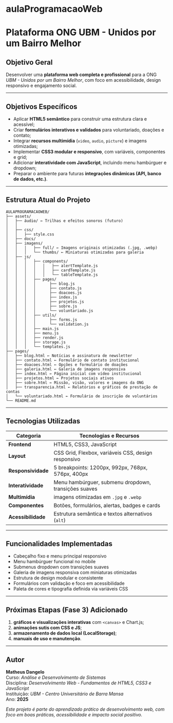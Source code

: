 # aulaProgramacaoWeb
# Plataforma ONG UBM - Unidos por um Bairro Melhor

## Objetivo Geral
Desenvolver uma **plataforma web completa e profissional** para a ONG *UBM - Unidos por um Bairro Melhor*, com foco em acessibilidade, design responsivo e engajamento social.

---

## Objetivos Específicos
- Aplicar **HTML5 semântico** para construir uma estrutura clara e acessível;
- Criar **formulários interativos e validados** para voluntariado, doações e contato;
- Integrar **recursos multimídia** (`video`, `audio`, `picture`) e imagens otimizadas;
- Implementar **CSS3 modular e responsivo**, com variáveis, componentes e grid;
- Adicionar **interatividade com JavaScript**, incluindo menu hambúrguer e dropdown;
- Preparar o ambiente para futuras **integrações dinâmicas (API, banco de dados, etc.)**.

---

## Estrutura Atual do Projeto
```
AULAPROGRAMACAOWEB/
├── assets/
│   ├── áudio/ ← Trilhas e efeitos sonoros (futuro)
│   │   
│   ├── css/
│   │   ├── style.css
│   ├── docs/
│   ├── imagens/
│   │   │   ├── full/ ← Imagens originais otimizadas (.jpg, .webp)
│   │   │   └── thumbs/ ← Miniaturas otimizadas para galeria
│   ├── js/
│   │   │   ├── components/
│   │   │   │   │   ├── alertTemplate.js
│   │   │   │   │   ├── cardTemplate.js
│   │   │   │   │   └── tableTemplate.js
│   │   │   ├── pages/
│   │   │   │      ├── blog.js
│   │   │   │      ├── contato.js
│   │   │   │      ├── doacoes.js
│   │   │   │      ├── index.js
│   │   │   │      ├── projetos.js
│   │   │   │      ├── sobre.js
│   │   │   │      └── voluntariado.js
│   │   │   ├── utils/
│   │   │   │      ├── forms.js
│   │   │   │      └── validation.js
│   │   │   ├── main.js
│   │   │   ├── menu.js
│   │   │   ├── render.js
│   │   │   ├── storage.js
│   │   │   └── templates.js
├── pages/
│   ├── blog.html ← Notícias e assinatura de newsletter
│   ├── contato.html ← Formulário de contato institucional
│   ├── doacoes.html ← Opções e formulário de doações
│   ├── galeria.html ← Galeria de imagens responsiva
│   ├── index.html ← Página inicial com vídeo institucional
│   ├── projetos.html ← Projetos sociais ativos
│   ├── sobre.html ← Missão, visão, valores e imagens da ONG
│   ├── transparencia.html ← Relatórios e gráficos de prestação de contas
│   └── voluntariado.html ← Formulário de inscrição de voluntários
└── README.md
```

---

## Tecnologias Utilizadas
| Categoria | Tecnologias e Recursos |
|------------|------------------------|
| **Frontend** | HTML5, CSS3, JavaScript |
| **Layout** | CSS Grid, Flexbox, variáveis CSS, design responsivo |
| **Responsividade** | 5 breakpoints: 1200px, 992px, 768px, 576px, 400px |
| **Interatividade** | Menu hambúrguer, submenu dropdown, transições suaves |
| **Multimídia** | imagens otimizadas em `.jpg` e `.webp` |
| **Componentes** | Botões, formulários, alertas, badges e cards |
| **Acessibilidade** | Estrutura semântica e textos alternativos (`alt`) |

---
## Funcionalidades Implementadas
- Cabeçalho fixo e menu principal responsivo  
- Menu hambúrguer funcional no mobile  
- Submenus dropdown com transições suaves  
- Galeria de imagens responsiva com miniaturas otimizadas  
- Estrutura de design modular e consistente  
- Formulários com validação e foco em acessibilidade  
- Paleta de cores e tipografia definida via variáveis CSS  

---

## Próximas Etapas (Fase 3) Adicionado
1. **gráficos e visualizações interativas** com `<canvas>` e Chart.js;  
2. **animações sutis com CSS e JS**;  
3. **armazenamento de dados local (LocalStorage)**;  
4. **manuais de uso e manutenção**.

---


## Autor
**Matheus Dangelo**  
Curso: *Análise e Desenvolvimento de Sistemas*  
Disciplina: *Desenvolvimento Web - Fundamentos de HTML5, CSS3 e JavaScript*  
Instituição: *UBM - Centro Universitário de Barra Mansa*  
Ano: **2025**


*Este projeto é parte do aprendizado prático de desenvolvimento web, com foco em boas práticas, acessibilidade e impacto social positivo.*